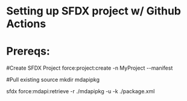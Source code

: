 # Setting up SFDX project w/ Github Actions

# Prereqs:

#Create SFDX Project
force:project:create -n MyProject --manifest

#Pull existing source
mkdir mdapipkg

sfdx force:mdapi:retrieve -r ./mdapipkg -u <username> -k ./package.xml
